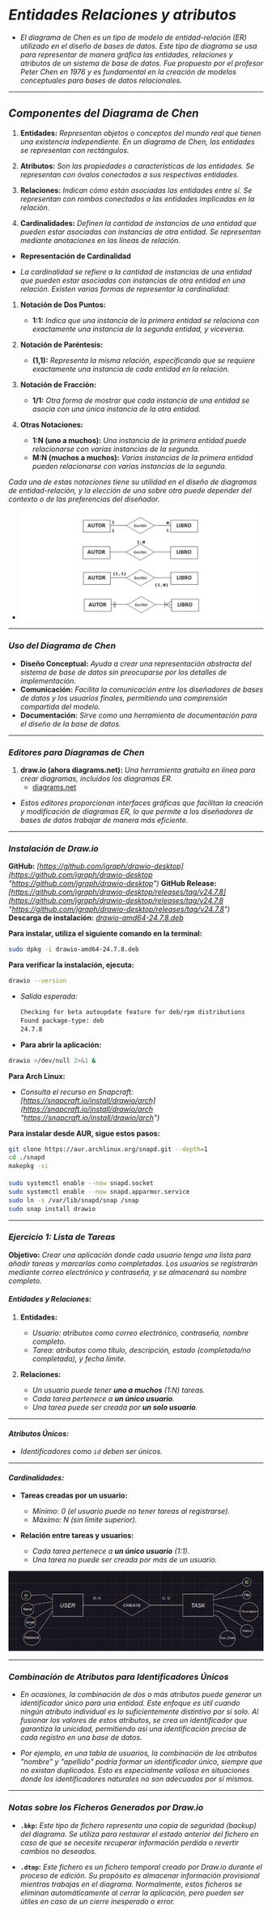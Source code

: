 <!-- Autor: Daniel Benjamin Perez Morales -->
<!-- GitHub: https://github.com/DanielPerezMoralesDev13 -->
<!-- Correo electrónico: danielperezdev@proton.me -->

# ***Entidades Relaciones y atributos***

- *El diagrama de Chen es un tipo de modelo de entidad-relación (ER) utilizado en el diseño de bases de datos. Este tipo de diagrama se usa para representar de manera gráfica las entidades, relaciones y atributos de un sistema de base de datos. Fue propuesto por el profesor Peter Chen en 1976 y es fundamental en la creación de modelos conceptuales para bases de datos relacionales.*

---

## ***Componentes del Diagrama de Chen***

1. **Entidades:** *Representan objetos o conceptos del mundo real que tienen una existencia independiente. En un diagrama de Chen, las entidades se representan con rectángulos.*

2. **Atributos:** *Son las propiedades o características de las entidades. Se representan con óvalos conectados a sus respectivas entidades.*

3. **Relaciones:** *Indican cómo están asociadas las entidades entre sí. Se representan con rombos conectados a las entidades implicadas en la relación.*

4. **Cardinalidades:** *Definen la cantidad de instancias de una entidad que pueden estar asociadas con instancias de otra entidad. Se representan mediante anotaciones en las líneas de relación.*

- **Representación de Cardinalidad**

- *La cardinalidad se refiere a la cantidad de instancias de una entidad que pueden estar asociadas con instancias de otra entidad en una relación. Existen varias formas de representar la cardinalidad:*

1. **Notación de Dos Puntos:**
   - **1:1:** *Indica que una instancia de la primera entidad se relaciona con exactamente una instancia de la segunda entidad, y viceversa.*

2. **Notación de Paréntesis:**
   - **(1,1):** *Representa la misma relación, especificando que se requiere exactamente una instancia de cada entidad en la relación.*

3. **Notación de Fracción:**
   - **1/1:** *Otra forma de mostrar que cada instancia de una entidad se asocia con una única instancia de la otra entidad.*

4. **Otras Notaciones:**
   - **1:N (uno a muchos):** *Una instancia de la primera entidad puede relacionarse con varias instancias de la segunda.*
   - **M:N (muchos a muchos):** *Varias instancias de la primera entidad pueden relacionarse con varias instancias de la segunda.*

*Cada una de estas notaciones tiene su utilidad en el diseño de diagramas de entidad-relación, y la elección de una sobre otra puede depender del contexto o de las preferencias del diseñador.*

- *![Image CardinalidadExample](/Images/CardinalidadExample.jpg "/Images/CardinalidadExample.jpg")*

---

### ***Uso del Diagrama de Chen***

- **Diseño Conceptual:** *Ayuda a crear una representación abstracta del sistema de base de datos sin preocuparse por los detalles de implementación.*
- **Comunicación:** *Facilita la comunicación entre los diseñadores de bases de datos y los usuarios finales, permitiendo una comprensión compartida del modelo.*
- **Documentación:** *Sirve como una herramienta de documentación para el diseño de la base de datos.*

---

### ***Editores para Diagramas de Chen***

1. **draw.io (ahora diagrams.net):** *Una herramienta gratuita en línea para crear diagramas, incluidos los diagramas ER.*
   - [diagrams.net](https://www.diagrams.net/ "https://www.diagrams.net/")

- *Estos editores proporcionan interfaces gráficas que facilitan la creación y modificación de diagramas ER, lo que permite a los diseñadores de bases de datos trabajar de manera más eficiente.*

---

### ***Instalación de Draw.io***

**GitHub:** *[https://github.com/jgraph/drawio-desktop](https://github.com/jgraph/drawio-desktop "https://github.com/jgraph/drawio-desktop")*
**GitHub Release:** *[https://github.com/jgraph/drawio-desktop/releases/tag/v24.7.8](https://github.com/jgraph/drawio-desktop/releases/tag/v24.7.8 "https://github.com/jgraph/drawio-desktop/releases/tag/v24.7.8")*
**Descarga de instalación:** *[drawio-amd64-24.7.8.deb](https://github.com/jgraph/drawio-desktop/releases/download/v24.7.8/drawio-amd64-24.7.8.deb "https://github.com/jgraph/drawio-desktop/releases/download/v24.7.8/drawio-amd64-24.7.8.deb")*

**Para instalar, utiliza el siguiente comando en la terminal:**

```bash
sudo dpkg -i drawio-amd64-24.7.8.deb
```

**Para verificar la instalación, ejecuta:**

```bash
drawio --version
```

- *Salida esperada:*

  ```bash
  Checking for beta autoupdate feature for deb/rpm distributions
  Found package-type: deb
  24.7.8
  ```

- **Para abrir la aplicación:**

```bash
drawio >/dev/null 2>&1 &
```

**Para Arch Linux:**

- *Consulta el recurso en Snapcraft: [https://snapcraft.io/install/drawio/arch](https://snapcraft.io/install/drawio/arch "https://snapcraft.io/install/drawio/arch")*

**Para instalar desde AUR, sigue estos pasos:**

```bash
git clone https://aur.archlinux.org/snapd.git --depth=1
cd ./snapd
makepkg -si

sudo systemctl enable --now snapd.socket
sudo systemctl enable --now snapd.apparmor.service
sudo ln -s /var/lib/snapd/snap /snap
sudo snap install drawio
```

---

### ***Ejercicio 1: Lista de Tareas***

**Objetivo:** *Crear una aplicación donde cada usuario tenga una lista para añadir tareas y marcarlas como completadas. Los usuarios se registrarán mediante correo electrónico y contraseña, y se almacenará su nombre completo.*

#### ***Entidades y Relaciones:***

1. **Entidades:**
   - *Usuario: atributos como correo electrónico, contraseña, nombre completo.*
   - *Tarea: atributos como título, descripción, estado (completada/no completada), y fecha límite.*

2. **Relaciones:**
   - *Un usuario puede tener **uno a muchos** (1:N) tareas.*
   - *Cada tarea pertenece a **un único usuario**.*
   - *Una tarea puede ser creada por **un solo usuario**.*

---

#### ***Atributos Únicos:***

- *Identificadores como `id` deben ser únicos.*

---

#### ***Cardinalidades:***

- **Tareas creadas por un usuario:**
  - *Mínimo: 0 (el usuario puede no tener tareas al registrarse).*
  - *Máximo: N (sin límite superior).*

- **Relación entre tareas y usuarios:**
  - *Cada tarea pertenece a **un único usuario** (1:1).*
  - *Una tarea no puede ser creada por más de un usuario.*

*![/Images/ImageRelacionesAtributos](/Images/ImageRelacionesAtributos.png "/Images/ImageRelacionesAtributos.png")*

---

### ***Combinación de Atributos para Identificadores Únicos***

- *En ocasiones, la combinación de dos o más atributos puede generar un identificador único para una entidad. Este enfoque es útil cuando ningún atributo individual es lo suficientemente distintivo por sí solo. Al fusionar los valores de estos atributos, se crea un identificador que garantiza la unicidad, permitiendo así una identificación precisa de cada registro en una base de datos.*

- *Por ejemplo, en una tabla de usuarios, la combinación de los atributos "nombre" y "apellido" podría formar un identificador único, siempre que no existan duplicados. Esto es especialmente valioso en situaciones donde los identificadores naturales no son adecuados por sí mismos.*

---

### ***Notas sobre los Ficheros Generados por Draw.io***

- **`.bkp`:** *Este tipo de fichero representa una copia de seguridad (backup) del diagrama. Se utiliza para restaurar el estado anterior del fichero en caso de que se necesite recuperar información perdida o revertir cambios no deseados.*

- **`.dtmp`:** *Este fichero es un fichero temporal creado por Draw.io durante el proceso de edición. Su propósito es almacenar información provisional mientras trabajas en el diagrama. Normalmente, estos ficheros se eliminan automáticamente al cerrar la aplicación, pero pueden ser útiles en caso de un cierre inesperado o error.*
